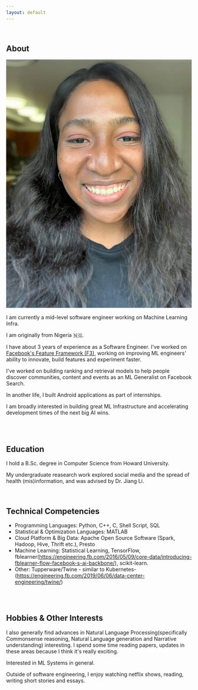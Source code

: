 ```yaml
---
layout: default
---
```


<br>

## About

<img class="profile-picture" src="me.jpeg">

I am currently a mid-level software engineer working on Machine Learning Infra.

I am originally from Nigeria 🇳🇬.

I have about 3 years of experience as a Software Engineer.  I've worked on <a href="https://atscaleconference.com/videos/ai-scale-2020-f3-next-generation-feature-framework-at-facebook/"> Facebook's Feature Framework (F3)</a>, working on improving ML engineers' ability to innovate, build features and experiment faster.  
  
I've worked on building ranking and retrieval models to help people discover communities, content and events as an ML Generalist on Facebook Search.
 
In another life, I built Android applications as part of internships.

I am broadly interested in building great ML Infrastructure and accelerating development times of the next big AI wins.

<br>



<br>

## Education

I hold a B.Sc. degree in Computer Science from Howard University.

My undergraduate reasearch work explored social media and the spread of health (mis)information, and was advised by Dr. Jiang Li.

<br>


## Technical Competencies

- Programming Languages: Python, C++, C, Shell Script, SQL
- Statistical & Optimization Languages:  MATLAB
- Cloud Platform & Big Data: Apache Open Source Software (Spark, Hadoop, Hive, Thrift etc.), Presto
- Machine Learning: Statistical Learning, TensorFlow, fblearner(https://engineering.fb.com/2016/05/09/core-data/introducing-fblearner-flow-facebook-s-ai-backbone/), scikit-learn.
- Other: Tupperware/Twine - similar to Kubernetes- (https://engineering.fb.com/2019/06/06/data-center-engineering/twine/)



<br>



<br>

## Hobbies & Other Interests

I also generally find advances in Natural Language Processing(specifically Commonsense reasoning, Natural Language generation and Narrative understanding)  interesting. I spend some time reading papers, updates in these areas because I think it's really exciting.

Interested in ML Systems in general.


Outside of software engineering, I enjoy watching netflix shows, reading, writing short stories and essays.


<br><br><br>
